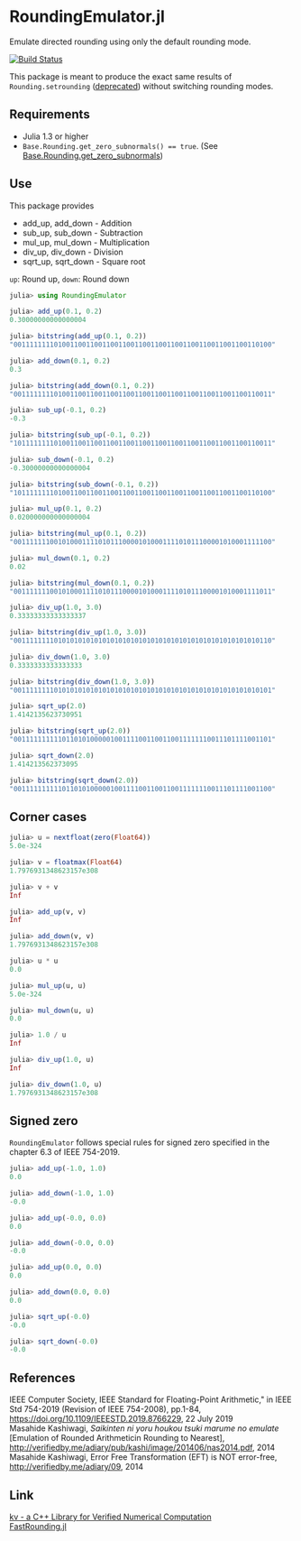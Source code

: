 RoundingEmulator.jl
====================
Emulate directed rounding using only the default rounding mode. 

[![Build Status](https://travis-ci.org/matsueushi/RoundingEmulator.jl.svg?branch=master)](https://travis-ci.org/matsueushi/RoundingEmulator.jl)

This package is meant to produce the exact same results of `Rounding.setrounding` ([deprecated](https://github.com/JuliaLang/julia/pull/27166)) without switching rounding modes.

## Requirements 
 - Julia 1.3 or higher
 - `Base.Rounding.get_zero_subnormals() == true`. (See [Base.Rounding.get_zero_subnormals](https://docs.julialang.org/en/v1/base/numbers/#Base.Rounding.get_zero_subnormals))

## Use

This package provides
* add_up, add_down - Addition
* sub_up, sub_down - Subtraction
* mul_up, mul_down - Multiplication
* div_up, div_down - Division
* sqrt_up, sqrt_down - Square root

`up`: Round up,
`down`: Round down

```julia
julia> using RoundingEmulator

julia> add_up(0.1, 0.2)
0.30000000000000004

julia> bitstring(add_up(0.1, 0.2))
"0011111111010011001100110011001100110011001100110011001100110100"

julia> add_down(0.1, 0.2)
0.3

julia> bitstring(add_down(0.1, 0.2))
"0011111111010011001100110011001100110011001100110011001100110011"

julia> sub_up(-0.1, 0.2)
-0.3

julia> bitstring(sub_up(-0.1, 0.2))
"1011111111010011001100110011001100110011001100110011001100110011"

julia> sub_down(-0.1, 0.2)
-0.30000000000000004

julia> bitstring(sub_down(-0.1, 0.2))
"1011111111010011001100110011001100110011001100110011001100110100"

julia> mul_up(0.1, 0.2)
0.020000000000000004

julia> bitstring(mul_up(0.1, 0.2))
"0011111110010100011110101110000101000111101011100001010001111100"

julia> mul_down(0.1, 0.2)
0.02

julia> bitstring(mul_down(0.1, 0.2))
"0011111110010100011110101110000101000111101011100001010001111011"

julia> div_up(1.0, 3.0)
0.33333333333333337

julia> bitstring(div_up(1.0, 3.0))
"0011111111010101010101010101010101010101010101010101010101010110"

julia> div_down(1.0, 3.0)
0.3333333333333333

julia> bitstring(div_down(1.0, 3.0))
"0011111111010101010101010101010101010101010101010101010101010101"

julia> sqrt_up(2.0)
1.4142135623730951

julia> bitstring(sqrt_up(2.0))
"0011111111110110101000001001111001100110011111110011101111001101"

julia> sqrt_down(2.0)
1.414213562373095

julia> bitstring(sqrt_down(2.0))
"0011111111110110101000001001111001100110011111110011101111001100"
```

## Corner cases
```julia
julia> u = nextfloat(zero(Float64))
5.0e-324

julia> v = floatmax(Float64)
1.7976931348623157e308

julia> v + v
Inf

julia> add_up(v, v)
Inf

julia> add_down(v, v)
1.7976931348623157e308

julia> u * u
0.0

julia> mul_up(u, u)
5.0e-324

julia> mul_down(u, u)
0.0

julia> 1.0 / u
Inf

julia> div_up(1.0, u)
Inf

julia> div_down(1.0, u)
1.7976931348623157e308
```

## Signed zero
`RoundingEmulator` follows special rules for signed zero specified in the chapter 6.3 of IEEE 754-2019.
```julia
julia> add_up(-1.0, 1.0)
0.0

julia> add_down(-1.0, 1.0)
-0.0

julia> add_up(-0.0, 0.0)
0.0

julia> add_down(-0.0, 0.0)
-0.0

julia> add_up(0.0, 0.0)
0.0

julia> add_down(0.0, 0.0)
0.0

julia> sqrt_up(-0.0)
-0.0

julia> sqrt_down(-0.0)
-0.0
```

## References
IEEE Computer Society, IEEE Standard for Floating-Point Arithmetic," in IEEE Std 754-2019 (Revision of IEEE 754-2008), pp.1-84, https://doi.org/10.1109/IEEESTD.2019.8766229, 22 July 2019  
Masahide Kashiwagi, *Saikinten ni yoru houkou tsuki marume no emulate* [Emulation of Rounded Arithmeticin Rounding to Nearest], http://verifiedby.me/adiary/pub/kashi/image/201406/nas2014.pdf, 2014  
Masahide Kashiwagi, Error Free Transformation (EFT) is NOT error-free, http://verifiedby.me/adiary/09, 2014

## Link
[kv - a C++ Library for Verified Numerical Computation](https://github.com/mskashi/kv)  
[FastRounding.jl](https://github.com/JeffreySarnoff/FastRounding.jl)